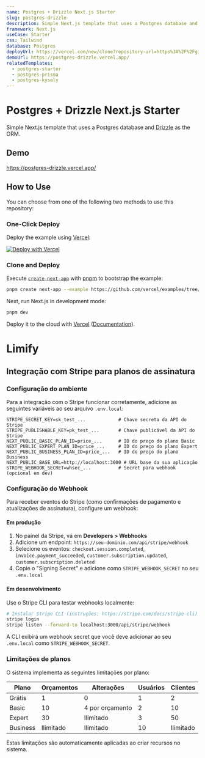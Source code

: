 ```yaml
---
name: Postgres + Drizzle Next.js Starter
slug: postgres-drizzle
description: Simple Next.js template that uses a Postgres database and Drizzle as the ORM.
framework: Next.js
useCase: Starter
css: Tailwind
database: Postgres
deployUrl: https://vercel.com/new/clone?repository-url=https%3A%2F%2Fgithub.com%2Fvercel%2Fexamples%2Ftree%2Fmain%2Fstorage%2Fpostgres-drizzle&project-name=postgres-drizzle&repository-name=postgres-drizzle&demo-title=Vercel%20Postgres%20%2B%20Drizzle%20Next.js%20Starter&demo-description=Simple%20Next.js%20template%20that%20uses%20Vercel%20Postgres%20as%20the%20database%20and%20Drizzle%20as%20the%20ORM.&demo-url=https%3A%2F%2Fpostgres-drizzle.vercel.app%2F&demo-image=https%3A%2F%2Fpostgres-drizzle.vercel.app%2Fopengraph-image.png&products=%5B%7B%22type%22%3A%22integration%22%2C%22group%22%3A%22postgres%22%7D%5D
demoUrl: https://postgres-drizzle.vercel.app/
relatedTemplates:
  - postgres-starter
  - postgres-prisma
  - postgres-kysely
---
```


# Postgres + Drizzle Next.js Starter

Simple Next.js template that uses a Postgres database and [Drizzle](https://github.com/drizzle-team/drizzle-orm) as the ORM.

## Demo

https://postgres-drizzle.vercel.app/

## How to Use

You can choose from one of the following two methods to use this repository:

### One-Click Deploy

Deploy the example using [Vercel](https://vercel.com?utm_source=github&utm_medium=readme&utm_campaign=vercel-examples):

[![Deploy with Vercel](https://vercel.com/button)](https://vercel.com/new/clone?repository-url=https%3A%2F%2Fgithub.com%2Fvercel%2Fexamples%2Ftree%2Fmain%2Fstorage%2Fpostgres-drizzle&project-name=postgres-drizzle&repository-name=postgres-drizzle&demo-title=Vercel%20Postgres%20%2B%20Drizzle%20Next.js%20Starter&demo-description=Simple%20Next.js%20template%20that%20uses%20Vercel%20Postgres%20as%20the%20database%20and%20Drizzle%20as%20the%20ORM.&demo-url=https%3A%2F%2Fpostgres-drizzle.vercel.app%2F&demo-image=https%3A%2F%2Fpostgres-drizzle.vercel.app%2Fopengraph-image.png&products=%5B%7B%22type%22%3A%22integration%22%2C%22group%22%3A%22postgres%22%7D%5D)

### Clone and Deploy

Execute [`create-next-app`](https://github.com/vercel/next.js/tree/canary/packages/create-next-app) with [pnpm](https://pnpm.io/installation) to bootstrap the example:

```bash
pnpm create next-app --example https://github.com/vercel/examples/tree/main/storage/postgres-drizzle
```

Next, run Next.js in development mode:

```bash
pnpm dev
```

Deploy it to the cloud with [Vercel](https://vercel.com/new?utm_source=github&utm_medium=readme&utm_campaign=vercel-examples) ([Documentation](https://nextjs.org/docs/deployment)).

# Limify

## Integração com Stripe para planos de assinatura

### Configuração do ambiente

Para a integração com o Stripe funcionar corretamente, adicione as seguintes variáveis ao seu arquivo `.env.local`:

```env
STRIPE_SECRET_KEY=sk_test_...            # Chave secreta da API do Stripe
STRIPE_PUBLISHABLE_KEY=pk_test_...       # Chave publicável da API do Stripe
NEXT_PUBLIC_BASIC_PLAN_ID=price_...      # ID do preço do plano Basic
NEXT_PUBLIC_EXPERT_PLAN_ID=price_...     # ID do preço do plano Expert
NEXT_PUBLIC_BUSINESS_PLAN_ID=price_...   # ID do preço do plano Business
NEXT_PUBLIC_BASE_URL=http://localhost:3000 # URL base da sua aplicação
STRIPE_WEBHOOK_SECRET=whsec_...          # Secret para webhook (opcional em dev)
```

### Configuração do Webhook

Para receber eventos do Stripe (como confirmações de pagamento e atualizações de assinatura), configure um webhook:

#### Em produção

1. No painel da Stripe, vá em **Developers > Webhooks**
2. Adicione um endpoint: `https://seu-dominio.com/api/stripe/webhook`
3. Selecione os eventos: `checkout.session.completed`, `invoice.payment_succeeded`, `customer.subscription.updated`, `customer.subscription.deleted`
4. Copie o "Signing Secret" e adicione como `STRIPE_WEBHOOK_SECRET` no seu `.env.local`

#### Em desenvolvimento

Use o Stripe CLI para testar webhooks localmente:

```bash
# Instalar Stripe CLI (instruções: https://stripe.com/docs/stripe-cli)
stripe login
stripe listen --forward-to localhost:3000/api/stripe/webhook
```

A CLI exibirá um webhook secret que você deve adicionar ao seu `.env.local` como `STRIPE_WEBHOOK_SECRET`.

### Limitações de planos

O sistema implementa as seguintes limitações por plano:

| Plano    | Orçamentos | Alterações      | Usuários | Clientes  |
| -------- | ---------- | --------------- | -------- | --------- |
| Grátis   | 1          | 0               | 1        | 2         |
| Basic    | 10         | 4 por orçamento | 2        | 10        |
| Expert   | 30         | Ilimitado       | 3        | 50        |
| Business | Ilimitado  | Ilimitado       | 10       | Ilimitado |

Estas limitações são automaticamente aplicadas ao criar recursos no sistema.
